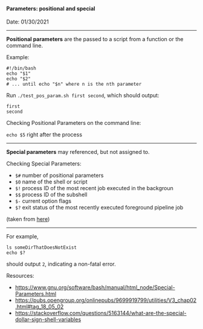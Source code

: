 #### Parameters: positional and special

Date: 01/30/2021

---

**Positional parameters** are the passed to a script from a function or the command line.

Example:

```
#!/bin/bash
echo "$1"
echo "$2"
# ... until echo "$n" where n is the nth parameter
```
Run `./test_pos_param.sh first second`, which should output:
```
first
second
```

Checking Positional Parameters on the command line:

`echo $5` right after the process

---

**Special parameters** may referenced, but not assigned to. 

Checking Special Parameters:
* `$#` number of positional parameters
* `$0` name of the shell or script
* `$!` process ID of the most recent job executed in the backgroun
* `$$` process ID of the subshell
* `$-` current option flags
* `$?` exit status of the most recently executed foreground pipeline job 

(taken from [here](https://www.gnu.org/software/bash/manual/html_node/Special-Parameters.html))

---

For example,
```
ls someDirThatDoesNotExist
echo $?
```
should output `2`, indicating a non-fatal error.

Resources:
* https://www.gnu.org/software/bash/manual/html_node/Special-Parameters.html
* https://pubs.opengroup.org/onlinepubs/9699919799/utilities/V3_chap02.html#tag_18_05_02
* https://stackoverflow.com/questions/5163144/what-are-the-special-dollar-sign-shell-variables


